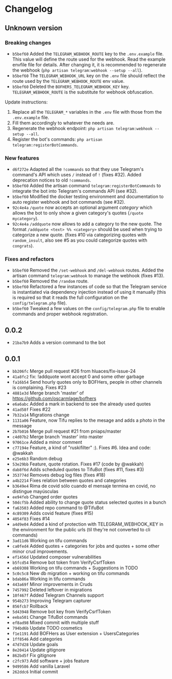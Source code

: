 # Changelog

## Unknown version

### Breaking changes

- `b5bef60` Added the `TELEGRAM_WEBHOOK_ROUTE` key to the `.env.example` file. This value will define the route used for the webhook. Read the example envfile file for details. After changing it, it is recommended to regenerate the webhook (`php artisan telegram:webhook --setup --all`).  
- `b5bef60` The `TELEGRAM_WEBHOOK_URL` key on the `.env` file should reflect the route used by the `TELEGRAM_WEBHOOK_ROUTE` env value.
- `b5bef60` Deleted the `BOFHERS_TELEGRAM_WEBHOOK_KEY` key. `TELEGRAM_WEBHOOK_ROUTE` is the substitute for webhook obfuscation.

Update instructions:

1. Replace all the `TELEGRAM_*` variables in the `.env` file with those from the `.env.example` file. 
2. Fill them accordingly to whatever the needs are.
3. Regenerate the webhook endpoint: `php artisan telegram:webhook --setup --all`.
4. Register the bot's commands: `php artisan telegram:registerBotCommands`.

### New features

- `d6f272e` Adapted all the `!commands` so that they use Telegram's command's API which uses `/` instead of `!` (fixes #32). Added deprecation notices to old `!commands`.
- `b5bef60` Added the artisan command `telegram:registerBotCommands` to integrate the bot into Telegram's commands API (see #32).
- `b5bef60` Modified the docker testing environment and documentation to auto register webhook and bot commands (see #32).
- `92c4e4a` `/quote` now accepts an optional argument _category_ which allows the bot to only show a given category's quotes (`/quote mycategory`).
- `92c4e4a` `/addquote` now allows to add a category to the new quote. The format `/addquote <text> %% <category>` should be used when trying to categorize a new quote. (fixes #10 via categorizing quotes with `random_insult`, also see #5 as you could categorize quotes with `congrats`). 

### Fixes and refactors 

- `b5bef60` Removed the `/set-webhook` and `/del-webhook` routes. Added the artisan command `telegram:webhook` to manage the webhook (fixes #13).
- `b5bef60` Removed the `/random` route.
- `b5bef60` Refactored a few instances of code so that the Telegram service is instantiated via dependency injection instead of using it manually (this is required so that it reads the full configuration on the `config/telegram.php` file).
- `b5bef60` Tweaked a few values on the `config/telegram.php` file to enable commands and proper webhook registration.

## 0.0.2

- `21ba7b9` Adds a version command to the bot

## 0.0.1

- `bb206fc` Merge pull request #26 from hluaces/fix-issue-24
- `41a8fc2` fix: !addquote wont accept 0 and some other garbage
- `fa16b54` Send hourly quotes only to BOFHers, people in other channels is complaining. Fixes #23
- `4881e3d` Merge branch 'master' of https://github.com/oscarmlage/bofhers
- `e6a6abc` Added a mark in backend to see the already used quotes
- `41ad58f` Fixes #22
- `7b32a14` Migrations change
- `1131a06` Feature, now Tifu replies to the mesage and adds a photo in the message
- `2b7b016` Merge pull request #21 from pniaps/master
- `c4d07b2` Merge branch 'master' into master
- `97061ce` Added a minor comment
- `c77194e` Feature, a kind of "ruskifilter" :). Fixes #6. Idea and code: @wakkah
- `e25e6b3` Random debug
- `53e29bb` Feature, quote rotation. Fixes #17 (code by @wakkah)
- `dab8f6d` Adds scheduled quotes to TifuBot (fixes #11, fixes #3)
- `353774d` Removes debug log files (fixes #18)
- `a4b2214` Fixes relation between quotes and categories
- `b3649e4` Rima de covid sólo cuando el mensaje termina en covid, no distingue mayúsculas
- `ee94feb` Changed order quotes
- `50dcf5b` Added ability to change quote status selected quotes in a bunch
- `fa63503` Added repo command to @TifuBot
- `4c89309` Adds covid feature (fixes #15)
- `4054f83` Fixes #14
- `a4d9e04` Added a kind of protection with TELEGRAM_WEBHOOK_KEY in the environment for the public urls (til they're not converted to cli commands)
- `3ad11d6` Working on tifu commands
- `ca0fed4` Added quotes + categories for jobs and quotes + some other minor crud improvements.
- `ef1456d` Updated composer vulnerabilities
- `b5fcd54` Remove bot token from VerifyCsrfToken
- `eb69308` Working on tifu commands + Suggestions in TODO
- `5c0c5c8` New db migration + working on tifu commands
- `bdab86a` Working in tifu commands
- `443a69f` Minor improvements in Cruds
- `7457992` Deleted leftover in migrations
- `10f467f` Added Telegram Channels support
- `954b273` Improving Telegram capturer
- `856fcb7` Rollback
- `5d43948` Remove bot key from VerifyCsrfToken
- `eeba501` Change TifuBot commands
- `ef8ad98` Mixed commit with multiple stuff
- `794bd6b` Update TODO cosmetics
- `f1e1191` Add BOFHers as User extension + UsersCategories
- `1ff8546` Add categories
- `47d7d28` Update goals
- `8e20414` Update gitignore
- `862bd5f` Fix gitignore
- `c2fc973` Add software + jobs feature
- `9499586` Add vanilla Laravel
- `262ddc6` Initial commit
